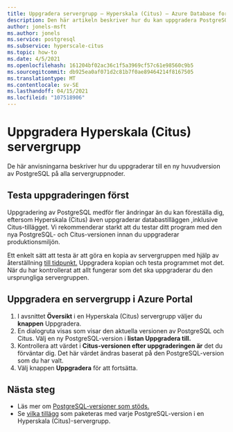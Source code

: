 ```yaml
---
title: Uppgradera servergrupp – Hyperskala (Citus) – Azure Database for PostgreSQL
description: Den här artikeln beskriver hur du kan uppgradera PostgreSQL och Citus i Azure Database for PostgreSQL – Hyperskala (Citus).
author: jonels-msft
ms.author: jonels
ms.service: postgresql
ms.subservice: hyperscale-citus
ms.topic: how-to
ms.date: 4/5/2021
ms.openlocfilehash: 161204bf02ac36c1f5a3969cf57c61e98560c9b5
ms.sourcegitcommit: db925ea0af071d2c81b7f0ae89464214f8167505
ms.translationtype: MT
ms.contentlocale: sv-SE
ms.lasthandoff: 04/15/2021
ms.locfileid: "107518906"
---
```

# <a name="upgrade-hyperscale-citus-server-group"></a>Uppgradera Hyperskala (Citus) servergrupp

De här anvisningarna beskriver hur du uppgraderar till en ny huvudversion av PostgreSQL på alla servergruppnoder.

## <a name="test-the-upgrade-first"></a>Testa uppgraderingen först

Uppgradering av PostgreSQL medför fler ändringar än du kan föreställa dig, eftersom Hyperskala (Citus) även uppgraderar databastilläggen [,](concepts-hyperscale-extensions.md)inklusive Citus-tillägget.
Vi rekommenderar starkt att du testar ditt program med den nya PostgreSQL- och Citus-versionen innan du uppgraderar produktionsmiljön.

Ett enkelt sätt att testa är att göra en kopia av servergruppen med hjälp av återställning [till tidpunkt.](concepts-hyperscale-backup.md#restore) Uppgradera kopian och testa programmet mot det. När du har kontrollerat att allt fungerar som det ska uppgraderar du den ursprungliga servergruppen.

## <a name="upgrade-a-server-group-in-the-azure-portal"></a>Uppgradera en servergrupp i Azure Portal

1. I avsnittet **Översikt** i en Hyperskala (Citus) servergrupp väljer du **knappen** Uppgradera.
1. En dialogruta visas som visar den aktuella versionen av PostgreSQL och Citus.
   Välj en ny PostgreSQL-version i **listan Uppgradera till.**
1. Kontrollera att värdet i **Citus-versionen efter uppgraderingen är** det du förväntar dig.
   Det här värdet ändras baserat på den PostgreSQL-version som du har valt.
1. Välj knappen **Uppgradera** för att fortsätta.

## <a name="next-steps"></a>Nästa steg

* Läs mer om [PostgreSQL-versioner som stöds.](concepts-hyperscale-versions.md)
* Se [vilka tillägg](concepts-hyperscale-extensions.md) som paketeras med varje PostgreSQL-version i en Hyperskala (Citus)-servergrupp.
